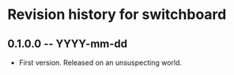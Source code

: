 # Revision history for switchboard

## 0.1.0.0 -- YYYY-mm-dd

* First version. Released on an unsuspecting world.
